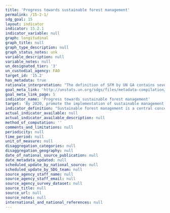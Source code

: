 ```yaml
---
title: 'Progress towards sustainable forest management'
permalink: /15-2-1/
sdg_goal: 15
layout: indicator
indicator: 15.2.1
indicator_variable: null
graph: longitudinal
graph_title: null
graph_type_description: null
graph_status_notes: unk
variable_description: null
variable_notes: null
un_designated_tier: '3'
un_custodial_agency: FAO
target_id: '15.2'
has_metadata: true
rationale_interpretation: "The definition of SFM by UN GA contains several key aspects, notably that sustainable forest management is a concept which varies over time and between countries, whose circumstances ' ecological, social and economic ' vary widely, but that it should always address a wide range of forest values, including economic, social and environmental values, and take intergenerational equity into account. \nClearly a simple measure of change in forest area, while essential, and used for target 15.1, is insufficient to monitor sustainable forest management as a whole. The index proposed combines the two indicators at present under consideration (\"forest loss\" and \"area certified\") with measures of use/degradation (sub-indicator 2), biodiversity conservation (sub-indicator 3) to give a more rounded picture of sustainable forest management. Further \"topical\" sub-indicators will be needed to provide a more comprehensive assessment of SFM aspects. The significance of the four sub-indicators may be briefly explained as follows: \n\t1. Trends in forest area are crucial for monitoring SFM: clearly, if there is significant uncontrolled deforestation, forest management is not sustainable. The indicator focuses on change as there is no ideal share of forest in land cover, as the share is determined by history, ecological circumstances and competing land uses. The indicator covers the net effect of the other parts of Target 15.2: \"halt deforestation\" and \"substantially increase afforestation and reforestation\". However most countries have reliable data on the components of this overall trend (deforestation, afforestation and reforestation), for which separate targets can be specified, if so desired. This component incorporates the concept of \"net permanent forest loss \" at present classified \"green\" and is also used for Target 15.1 \n\t2. Changes in the stock of biomass are determined by the balance between increase in volume of wood biomass (annual increment) and decrease (natural losses and damage by fire insects etc., and wood harvest). In a sustainably managed forest, increment is more than losses, so that the biomass stock increases, or does not decrease, and carbon is sequestered from the atmosphere. With very few exceptions, a decline in total biomass stocks, even if the forest area does not decrease, implies unsustainable management (and possible degradation). As the wood/carbon ratio is constant, there will be exactly the same trends for carbon stocks as for wood biomass. Therefore a single indicator addresses carbon stocks and flows and trends in growing stock of wood, and may be expressed in m3 of wood or in tons of carbon. \n\t3. Forest areas managed for the conservation of biodiversity are a proxy for trends in forest biodiversity and a clear indication of political will to incorporate biodiversity into forest management. The CBD Aichi Target 11 calls for each country to conserve at least 17 per cent of terrestrial and inland water areas, so this may be taken as a goal for this element. Work is in hand on developing a number of indicators of forest biodiversity, which may be useful in the future. \n\t4. The fourth parameter looks at the area within a country where a key tool for sustainable forest management is applied. The existence of a \"forest management plan\" is a necessary tool for evidence based, long term management. Those areas that are certified by third party schemes as being sustainably managed work on the basis of an independently verified management plan. While the latter fulfils a higher standard, it should be pointed out that there are very significant areas of sustainably managed forest which are not certified, either because their owners have chosen not to seek certification (which is voluntary and market-based) or because no credible (or affordable) certification scheme is in place for that area. The latter is true for most tropical countries. For this reason, using \"area of certified forest\" as the sole indicator could give a misleading impression."
goal_meta_link: 'http://unstats.un.org/sdgs/files/metadata-compilation/Metadata-Goal-15.pdf'
goal_meta_link_page: 5
indicator_name: 'Progress towards sustainable forest management'
target: 'By 2020, promote the implementation of sustainable management of all types of forests, halt deforestation, restore degraded forests and substantially increase afforestation and reforestation globally.'
indicator_definition: "Sustainable forest management is a central concept for Goal 15 and target 15.1 as well as for target 15.2. It has been formally defined, by the UN General Assembly, as follows: [a] dynamic and evolving concept [that] aims to maintain and enhance the economic, social and environmental values of all types of forests, for the benefit of present and future generations\". (Resolution A/RES/62/98) An \"index of sustainable forest management\" with four sub-indicators can be used as a basic indicator of progress towards sustainable forest management by a country. The four sub-indicators are \t1. Annual average percent change in forest area over most recent available 5 year period \t2. Annual average percent change in stock of carbon in above ground biomass over most recent available 5 year period \t3. Share of forest area whose primary designated function is biodiversity conservation, most recent period \t4. Share of forest area under a forest management plan, of which forest area certified under an independent forest management certification scheme, most recent period For each of these components, countries can set national targets, monitor and report on progress. The four sub-indicators will be combined into a single composite index, but targets would be set at the level of sub-indicators. Once targets have been set by national authorities, in terms of the four sub-indicators, and progress measured over an agreed period, countries would assess progress (on track to exceed target, on track to achieve target, progress but at an insufficient rate, no significant overall progress, moving away from target). The final value of the index would be a simple arithmetic average of the values for the four sub-indicators. The use of national targets allows each country to define sustainable forest management for its own specific circumstances, within a coherent international framework. Targets on the sub-indicators can also be set at regional or global levels."
actual_indicator_available: null
actual_indicator_available_description: null
method_of_computation: ''
comments_and_limitations: null
periodicity: null
time_period: null
unit_of_measure: null
disaggregation_categories: null
disaggregation_geography: null
date_of_national_source_publication: null
date_metadata_updated: null
scheduled_update_by_national_source: null
scheduled_update_by_SDG_team: null
source_agency_staff_name: null
source_agency_staff_email: null
source_agency_survey_dataset: null
source_title: null
source_url: null
source_notes: null
international_and_national_references: null
---
```

